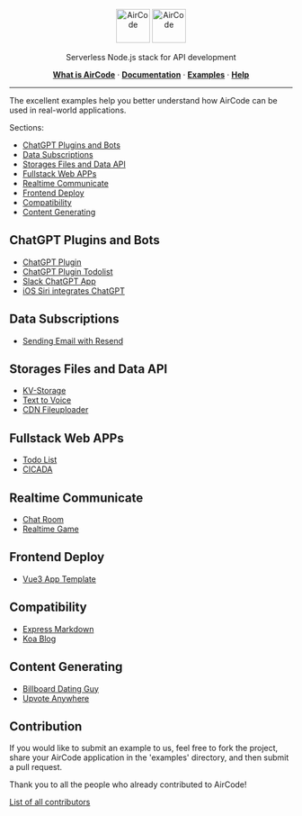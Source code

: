 <p align="center">
  <img src="https://user-images.githubusercontent.com/1651946/226529633-6a40a134-c783-42d0-8626-ba8a6e51f96e.png#gh-light-mode-only" height="60" style="max-width: 100%" alt="AirCode" />
  <img src="https://user-images.githubusercontent.com/1651946/226529630-9c331df6-b8c2-4429-be02-2a198bfe5ed3.png#gh-dark-mode-only" height="60" style="max-width: 100%" alt="AirCode" />
</p>

<p align="center">Serverless Node.js stack for API development</p>

<p align="center">
  <a href="https://aircode.io"><strong>What is AirCode</strong></a> ·
  <a href="https://docs.aircode.io"><strong>Documentation</strong></a> ·
  <a href="."><strong>Examples</strong></a> ·
  <a href="https://docs.aircode.io/help"><strong>Help</strong></a>
</p>

---

The excellent examples help you better understand how AirCode can be used in real-world applications.

Sections:
- [ChatGPT Plugins and Bots](#chatgpt-plugins-and-bots)
- [Data Subscriptions](#data-subscriptions)
- [Storages Files and Data API](#storages-files-and-data-api)
- [Fullstack Web APPs](#fullstack-web-apps)
- [Realtime Communicate](#realtime-communicate)
- [Frontend Deploy](#frontend-deploy)
- [Compatibility](#compatibility)
- [Content Generating](#content-generating)

## ChatGPT Plugins and Bots

- [ChatGPT Plugin](https://github.com/AirCodeLabs/aircode/tree/main/examples/chatgpt-plugin)
- [ChatGPT Plugin Todolist](https://github.com/AirCodeLabs/aircode/tree/main/examples/chatgpt-plugin-todolist)
- [Slack ChatGPT App](https://github.com/AirCodeLabs/aircode/tree/main/examples/slack-chatgpt-app/)
- [iOS Siri integrates ChatGPT](https://github.com/AirCodeLabs/aircode/tree/main/examples/siri-gpt/)

## Data Subscriptions

- [Sending Email with Resend](https://github.com/AirCodeLabs/aircode/tree/main/examples/resend)

## Storages Files and Data API

- [KV-Storage](https://github.com/AirCodeLabs/aircode/tree/main/examples/modular-kv-demo/)
- [Text to Voice](https://github.com/AirCodeLabs/aircode/tree/main/examples/text-to-voice/)
- [CDN Fileuploader](https://github.com/AirCodeLabs/aircode/tree/main/examples/cdn-fileuploader-with-bunny/)

## Fullstack Web APPs

- [Todo List](https://github.com/AirCodeLabs/aircode/tree/main/examples/web-app-todolist/)
- [CICADA](https://github.com/AirCodeLabs/aircode/tree/main/examples/cicada/)


## Realtime Communicate

- [Chat Room](https://github.com/AirCodeLabs/aircode/tree/main/examples/chat-room/)
- [Realtime Game](https://github.com/AirCodeLabs/aircode/tree/main/examples/realtime-game/)

## Frontend Deploy

- [Vue3 App Template](https://github.com/AirCodeLabs/aircode/tree/main/examples/vue-template/)

## Compatibility

- [Express Markdown](https://github.com/AirCodeLabs/aircode/tree/main/examples/express-markdown/)
- [Koa Blog](https://github.com/AirCodeLabs/aircode/tree/main/examples/koa-blog/)

## Content Generating

- [Billboard Dating Guy](https://github.com/AirCodeLabs/aircode/tree/main/examples/billboard-dating-guy/)
- [Upvote Anywhere](https://github.com/AirCodeLabs/aircode/tree/main/examples/upvote-anywhere)

## Contribution

If you would like to submit an example to us, feel free to fork the project, share your AirCode application in the 'examples' directory, and then submit a pull request.

Thank you to all the people who already contributed to AirCode!

[List of all contributors](https://github.com/AirCodeLabs/aircode/graphs/contributors)
